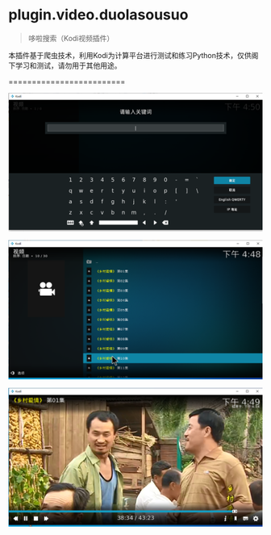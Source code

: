 # plugin.video.duolasousuo

> 哆啦搜索（Kodi视频插件）

本插件基于爬虫技术，利用Kodi为计算平台进行测试和练习Python技术，仅供阁下学习和测试，请勿用于其他用途。

=========================   

![截图1](./resources/1.png)

![截图2](./resources/2.png)

![截图3](./resources/3.png)

